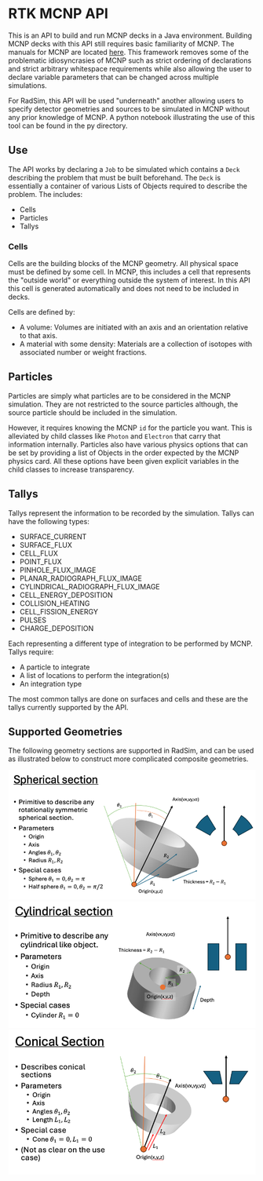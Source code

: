 # RTK MCNP API

This is an API to build and run MCNP decks in a Java environment. 
Building MCNP decks with this API still requires basic familiarity of MCNP. 
The manuals for MCNP are located [here](https://mcnp.lanl.gov/manual.html).
This framework removes some of the problematic idiosyncrasies of MCNP such as strict ordering of declarations and
strict arbitrary whitespace requirements while also allowing the user to declare variable parameters that can be 
changed across multiple simulations. 

For RadSim, this API will be used "underneath" another allowing users to specify detector geometries and sources 
to be simulated in MCNP without any prior knowledge of MCNP. A python notebook illustrating the use of this tool can be found in the py directory.

## Use

The API works by declaring a `Job` to be simulated which contains a `Deck` describing the problem that must be built 
beforehand. The `Deck` is essentially a container of various Lists of Objects required to describe the problem. The includes:
* Cells
* Particles
* Tallys

### Cells

Cells are the building blocks of the MCNP geometry. All physical space must be defined by some cell. In MCNP, this includes
a cell that represents the "outside world" or everything outside the system of interest. In this API this cell is generated 
automatically and does not need to be included in decks.

Cells are defined by:
* A volume: Volumes are initiated with an axis and an orientation relative to that axis. 
* A material with some density: Materials are a collection of isotopes with associated number or weight fractions. 

## Particles

Particles are simply what particles are to be considered in the MCNP simulation. They are not restricted to the source particles
although, the source particle should be included in the simulation.

However, it requires knowing the MCNP `id` for the particle you want. This is alleviated by child classes like 
`Photon` and `Electron` that carry that information internally. Particles also have various physics options that can be
set by providing a list of Objects in the order expected by the MCNP physics card. All these options have been given 
explicit variables in the child classes to increase transparency. 

## Tallys

Tallys represent the information to be recorded by the simulation. Tallys can have the following types:
* SURFACE_CURRENT
* SURFACE_FLUX
* CELL_FLUX
* POINT_FLUX
* PINHOLE_FLUX_IMAGE
* PLANAR_RADIOGRAPH_FLUX_IMAGE
* CYLINDRICAL_RADIOGRAPH_FLUX_IMAGE
* CELL_ENERGY_DEPOSITION
* COLLISION_HEATING
* CELL_FISSION_ENERGY
* PULSES
* CHARGE_DEPOSITION

Each representing a different type of integration to be performed by MCNP. Tallys require:
* A particle to integrate
* A list of locations to perform the integration(s)
* An integration type

The most common tallys are done on surfaces and cells and these are the tallys currently supported by the API. 

## Supported Geometries

The following geometry sections are supported in RadSim, and can be used as illustrated below to construct more complicated composite geometries.

![Alt text](data/spherical.png)
![Alt text](data/cylindrical.png)
![Alt text](data/conical.png)